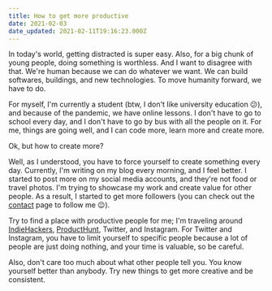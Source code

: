 ```yaml
---
title: How to get more productive
date: 2021-02-03
date_updated: 2021-02-11T19:16:23.000Z
---
```


In today's world, getting distracted is super easy. Also, for a big chunk of young people, doing something is worthless. And I want to disagree with that. We're human because we can do whatever we want. We can build softwares, buildings, and new technologies. To move humanity forward, we have to do.

For myself, I'm currently a student (btw, I don't like university education 😕), and because of the pandemic, we have online lessons. I don't have to go to school every day, and I don't have to go by bus with all the people on it. For me, things are going well, and I can code more, learn more and create more.

Ok, but how to create more?

Well, as I understood, you have to force yourself to create something every day. Currently, I'm writing on my blog every morning, and I feel better. I started to post more on my social media accounts, and they're not food or travel photos. I'm trying to showcase my work and create value for other people. As a result, I started to get more followers (you can check out the [contact](https://berkaycubuk.com/contact/) page to follow me 😉).

Try to find a place with productive people for me; I'm traveling around [IndieHackers](https://www.indiehackers.com/), [ProductHunt](https://www.producthunt.com/), Twitter, and Instagram. For Twitter and Instagram, you have to limit yourself to specific people because a lot of people are just doing nothing, and your time is valuable, so be careful.

Also, don't care too much about what other people tell you. You know yourself better than anybody. Try new things to get more creative and be consistent.
